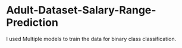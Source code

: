 # Adult-Dataset-Salary-Range-Prediction
I used Multiple models to train the data for binary class classification.
